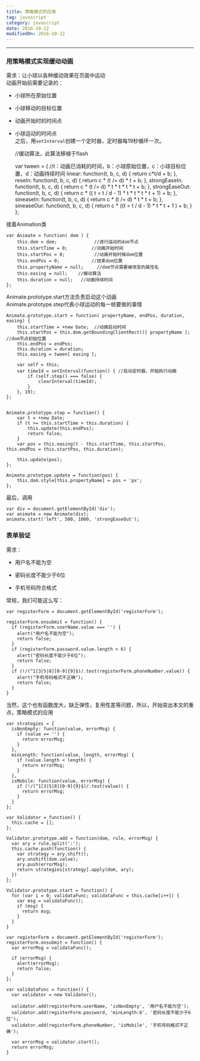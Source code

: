 ```yaml
---
title: 策略模式的应用
tag: javascript
category: javascript
date: 2016-10-12
modifiedOn: 2016-10-12
---
```


* * *

### 用策略模式实现缓动动画

需求：让小球以各种缓动效果在页面中运动  
动画开始前需要记录的：

  * 小球所在原始位置

  * 小球移动的目标位置

  * 动画开始时的时间点

  * 小球运动的时间点  
之后，用`setInterval`创建一个定时器，定时器每19秒循环一次。

    
    
    //缓动算法，此算法移植于flash
    
    var tween = {
        //t：动画已消耗的时间，b：小球原始位置，c：小球目标位置，d：动画持续时间
        linear: function(t, b, c, d) {
            return c*t/d + b;
        },
        reseIn: function(t, b, c, d) {
            return c * (t /= d) * t + b;
        },
        strongEaseIn: function(t, b, c, d) {
            return c * (t /= d) * t * t * t * t + b;
        },
        strongEaseOut: function(t, b, c, d) {
            return c * (( t = t / d - 1) * t * t * t * t + 1) + b;
        },
        sineaseIn: function(t, b, c, d) {
            return c * (t /= d) * t * t + b;
        },
        sineaseOur: function(t, b, c, d) {
            return c * ((t = t / d - 1) * t * t + 1 ) + b;
        }
    };

接着Animation类

    
    
    var Animate = function( dom ) {
        this.dom = dom;              //进行运动的dom节点
        this.startTime = 0;         //动画开始时间
        this.startPos = 0;           //动画开始时候dom位置
        this.endPos = 0;            //结束dom位置
        this.propertyName = null;     //dom节点需要被改变的属性名
        this.easing = null;    //缓动算法
        this.duration = null;   //动画持续时间
    };

Animate.prototype.start方法负责启动这个动画  
Animate.prototype.step代表小球运动的每一帧要做的事情

    
    
    Animate.prototype.start = function( propertyName, endPos, duration, easing) {
        this.startTime = +new Date;  //动画启动时间
        this.startPos = this.dom.getBoundingClientRect()[ propertyName ]; //dom节点初始位置
        this.endPos = endPos;
        this.duration = duration;
        this.easing = tween[ easing ]; 
      
        var self = this;
        var timeId = setInterval(function() { //启动定时器，开始执行动画
            if (self.step() === false) {
                clearInterval(timeId);
            }
        }, 19);
    };
    
    
    Animate.prototype.step = function() {
        var t = +new Date;
        if (t >= this.startTime + this.duration) {
            this.update(this.endPos);
            return false;
        }
        var pos = this.easing(t - this.startTime, this.startPos, this.endPos = this.startPos, this.duration);
      
        this.update(pos);
    };
    
    Animate.prototype.update = function(pos) {
        this.dom.style[this.propertyName] = pos + 'px';
    };
    

最后，调用

    
    
    var div = document.getElementById('div');
    var animate = new Animate(div);
    animate.start('left', 500, 1000, 'strongEaseOut');

### 表单验证

需求：

  * 用户名不能为空

  * 密码长度不能少于6位

  * 手机号码符合格式

常规，我们可能这么写：

    
    
    var registerForm = document.getElementById('registerForm');
    
    registerForm.onsubmit = function() {
      if (registerForm.userName.value === '') {
        alert("用户名不能为空");
        return false;
      }
      if (registerForm.password.value.length < 6) {
        alert("密码长度不能少于6位");
        return false;
      }
      if (!/(^1[3|5|8][0-9]{9}$)/.test(registerForm.phoneNumber.value)) {
        alert("手机号码格式不正确");
        return false;
      }
    }

当然，这个也有函数庞大，缺乏弹性，复用性差等问题，所以，开始突出本文的重点，策略模式的应用

    
    
    var strategies = {
      isNonEmpty: function(value, errorMsg) {
        if (value == '') {
          return errorMsg;
        }
      },
      minLength: function(value, length, errorMsg) {
        if (value.length < length) {
          return errorMsg;
        }
      },
      isMobile: function(value, errorMsg) {
        if (!/(^1[3|5|8][0-9]{9}$)/.test(value)) {
          return errorMsg;
        }
      }
    };
    
    var Validator = function() {
      this.cache = [];
    };
    
    Validator.prototype.add = function(dom, rule, errorMsg) {
      var ary = rule.split(':');
      this.cache.push(function() {
        var strategy = ary.shift();
        ary.unshift(dom.value);
        ary.push(errorMsg);
        return strategies[strategy].apply(dom, ary);
      })
    };
    
    Validator.prototype.start = function() {
      for (var i = 0; validataFunc; validataFunc = this.cache[i++]) {
        var msg = validataFunc();
        if (msg) {
          return msg;
        }
      }
    }
    
    var registerForm = document.getElementById('registerForm');
    registerForm.onsubmit = function() {
      var errorMsg = validataFunc();
    
      if (errorMsg) {
        alert(errorMsg);
        return false;
      }
    };
    
    var validataFunc = function() {
      var validator = new Validator();
    
      validator.add(registerForm.userName, 'isNonEmpty', '用户名不能为空');
      validator.add(registerForm.password, 'minLength:6', '密码长度不能少于6位');
      validator.add(registerForm.phoneNumber, 'isMobile', '手机号码格式不正确');
    
      var errorMsg = validator.start();
      return errorMsg;
    }
